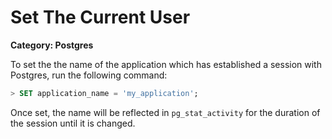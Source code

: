 # Set The Current User

__Category: Postgres__

To set the the name of the application which has established a session with Postgres, run the following command:

```sql
> SET application_name = 'my_application';
```

Once set, the name will be reflected in `pg_stat_activity` for the duration of the session until it is changed.
